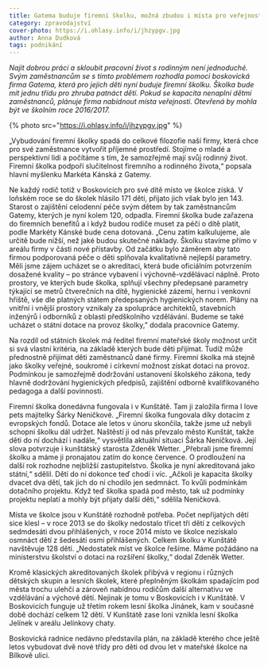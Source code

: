 ```yaml
---
title: Gatema buduje firemní školku, možná zbudou i místa pro veřejnost
category: zpravodajství
cover-photo: https://i.ohlasy.info/i/jhzypgv.jpg
author: Anna Dudková
tags: podnikání
---
```


*Najít dobrou práci a skloubit pracovní život s rodinným není jednoduché. Svým zaměstnancům se s tímto problémem rozhodla pomoci boskovická firma Gatema, která pro jejich děti nyní buduje firemní školku. Školka bude mít jednu třídu pro zhruba patnáct dětí. Pokud se kapacita nenaplní dětmi zaměstnanců, plánuje firma nabídnout místa veřejnosti. Otevřená by mohla být ve školním roce 2016/2017.*

{% photo src="https://i.ohlasy.info/i/jhzypgv.jpg" %}

„Vybudování firemní školky spadá do celkové filozofie naší firmy, která chce pro své zaměstnance vytvořit příjemné prostředí. Stojíme o mladé a perspektivní lidi a počítáme s tím, že samozřejmě mají svůj rodinný život. Firemní školka podpoří slučitelnost firemního a rodinného života,“ popsala hlavní myšlenku Markéta Kánská z Gatemy.

Ne každý rodič totiž v Boskovicích pro své dítě místo ve školce získá. V loňském roce se do školek hlásilo 171 dětí, přijato jich však bylo jen 143. Starost o zajištění celodenní péče svým dětem by tak zaměstnancům Gatemy, kterých je nyní kolem 120, odpadla. Firemní školka bude zařazena do firemních benefitů a i když budou rodiče muset za péči o dítě platit, podle Markéty Kánské bude cena dotovaná. „Cenu zatím kalkulujeme, ale určitě bude nižší, než jaké budou skutečné náklady. Školku stavíme přímo v areálu firmy v části nové přístavby. Od začátku bylo záměrem aby tato firmou podporovaná péče o děti splňovala kvalitativně nejlepší parametry. Měli jsme zájem ucházet se o akreditaci, která bude oficiálním potvrzením dosažené kvality –  po stránce vybavení i výchovně-vzdělávací náplně. Proto prostory, ve kterých bude školka, splňují všechny předepsané parametry týkající se metrů čtverečních na dítě, hygienické zázemí, hernu i venkovní hřiště, vše dle platných státem předepsaných hygienických norem. Plány na vnitřní i vnější prostory vznikaly za spolupráce architektů, stavebních inženýrů i odborníků z oblasti předškolního vzdělávání. Budeme se také ucházet o státní dotace na provoz školky,” dodala pracovnice Gatemy.

Na rozdíl od státních školek má ředitel firemní mateřské školy možnost určit si svá vlastní kritéria, na základě kterých bude děti přijímat. Tudíž může přednostně přijímat děti zaměstnanců dané firmy. Firemní školka má stejně jako školky veřejné, soukromé i církevní možnost získat dotaci na provoz. Podmínkou je samozřejmě dodržování ustanovení školského zákona, tedy hlavně dodržování hygienických předpisů, zajištění odborně kvalifikovaného pedagoga a další povinnosti.

Firemní školka donedávna fungovala i v Kunštátě. Tam ji založila firma I love pets majitelky Šárky Neničkové. „Firemní školka fungovala díky dotacím z evropských fondů. Dotace ale letos v únoru skončila, takže jsme už nebyli schopni školku dál udržet. Naštěstí ji od nás převzalo město Kunštát, takže děti do ní dochází i nadále,“ vysvětlila aktuální situaci Šárka Neničková. Její slova potvrzuje i kunštátský starosta Zdeněk Wetter. „Přebrali jsme firemní školku a máme ji pronajatou zatím do konce července. O prodloužení na další rok rozhodne nejbližší zastupitelstvo. Školka je nyní akreditovaná jako státní,“ sdělil. Dětí do ní dokonce teď chodí i víc. „Ačkoli je kapacita školky dvacet dva dětí, tak jich do ní chodilo jen sedmnáct. To kvůli podmínkám dotačního projektu. Když teď školka spadá pod město, tak už podmínky projektu neplatí a mohly být přijaty další děti,“ sdělila Neničková. 

Místa ve školce jsou v Kunštátě rozhodně potřeba. Počet nepřijatých dětí sice klesl – v roce 2013 se do školky nedostalo třicet tři dětí z celkových sedmdesáti dvou přihlášených, v roce 2014 místo ve školce nezískalo osmnáct dětí z šedesáti osmi přihlášených. Celkem školku v Kunštátě navštěvuje 128 dětí. „Nedostatek míst ve školce řešíme. Máme požádáno na ministerstvu školství o dotaci na rozšíření školky,“ dodal Zdeněk Wetter.

Kromě klasických akreditovaných školek přibývá v regionu i různých dětských skupin a lesních školek, které přeplněným školkám spadajícím pod města trochu ulehčí a zároveň nabídnou rodičům další alternativu ve vzdělávání a výchově dětí. Nejinak je tomu v Boskovicích i v Kunštátě. V Boskovicích funguje už třetím rokem lesní školka Jinánek, kam v současné době dochází celkem 12 dětí. V Kunštátě zase loni vznikla lesní školka Jelínek v areálu Jelínkovy chaty. 

Boskovická radnice nedávno představila plán, na základě kterého chce ještě letos vybudovat dvě nové třídy pro děti od dvou let v mateřské školce na Bílkově ulici.
